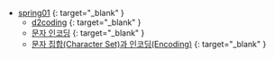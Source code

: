 - [spring01](./spring01.md) {: target="_blank" }
  + [d2coding](./spring01.md#d2coding) {: target="_blank" }
  + [문자 인코딩](./spring01.md#문자-인코딩) {: target="_blank" }
  + [문자 집합(Character Set)과 인코딩(Encoding)](./spring01.md#문자-집합과-인코딩) {: target="_blank" }
